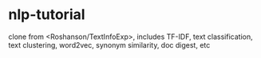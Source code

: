 # nlp-tutorial
clone from &lt;Roshanson/TextInfoExp>, includes TF-IDF, text classification, text clustering, word2vec, synonym similarity, doc digest, etc
